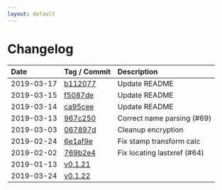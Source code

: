 ```yaml
---
layout: default
---
```


# Changelog

| Date      | Tag / Commit | Description  
|:----------|:-------------|:--------
|2019-03-17 | [b112077  ](https://github.com/hhrutter/pdfcpu/commit/b112077a350f920d21423d55ea26f8ab15a3d1ae) | Update README
|2019-03-15 | [f5087de](https://github.com/hhrutter/pdfcpu/commit/f5087deb534155298a21f6ffcf1d711c0b9a5acf) | Update README
|2019-03-14 | [ca95cee](https://github.com/hhrutter/pdfcpu/commit/ca95cee228a9837387adb72813f5df5652ec53b8) | Update README
|2019-03-13 | [967c250](https://github.com/hhrutter/pdfcpu/commit/967c250e0cdf31441df1c79562a00a8df3ab4a52) | Correct name parsing (#69)
|2019-03-03 | [067897d](https://github.com/hhrutter/pdfcpu/commit/067897de8ea2ff18ef6a86bf7b2da43f264c0991) | Cleanup encryption
|2019-02-24 | [6e1af9e](https://github.com/hhrutter/pdfcpu/commit/6e1af9ed3b76f0306a469ed50e64e737c9f752f7) | Fix stamp transform calc
|2019-02-02 |[769b2e4](https://github.com/hhrutter/pdfcpu/commit/769b2e488b07ebcc0cd4f33c651bed67d03db84e) | Fix locating lastxref (#64)
|2019-01-13 | [v0.1.21](https://github.com/hhrutter/pdfcpu/releases/tag/v0.1.21) |
|2019-03-24 | [v0.1.22](https://github.com/hhrutter/pdfcpu/releases/tag/v0.1.22) |